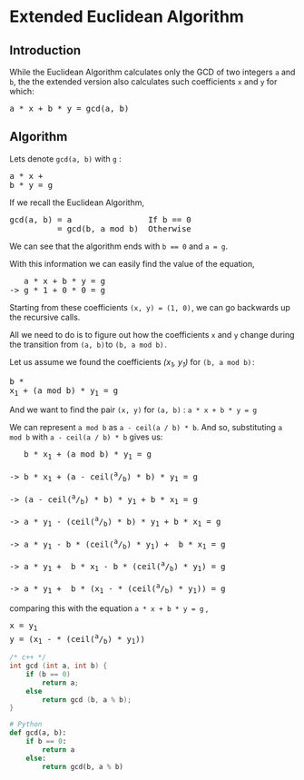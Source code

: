 # Extended Euclidean Algorithm
## Introduction
While the Euclidean Algorithm calculates only the GCD of two integers `a` and `b`, the the extended version also calculates such coefficients `x` and `y` for which:
<pre>a * x + b * y = gcd(a, b)</pre>

## Algorithm
Lets denote `gcd(a, b)` with `g` : <pre>a * x + b * y = g</pre>
If we recall the Euclidean Algorithm, 

<pre>
gcd(a, b) = a                If b == 0
          = gcd(b, a mod b)  Otherwise
</pre>
We can see that the algorithm ends with `b == 0` and `a = g`.

With this information we can easily find the value of the equation,
<pre>
   a * x + b * y = g
-> g * 1 + 0 * 0 = g
</pre>
Starting from these coefficients `(x, y) = (1, 0)` , we can go backwards up the recursive calls.

All we need to do is to figure out how the coefficients `x` and `y` change during the transition from `(a, b)` to `(b, a mod b)` .

Let us assume we found the coefficients _(x<sub>1</sub>, y<sub>1</sub>)_ for `(b, a mod b)` : <pre>b * x<sub>1</sub> + (a mod b) * y<sub>1</sub> = g</pre>

And we want to find the pair `(x, y)` for `(a, b)` : `a * x + b * y = g`

We can represent `a mod b` as `a - ceil(a / b) * b`.  And so, substituting `a mod b` with `a - ceil(a / b) * b` gives us:

<pre>
   b * x<sub>1</sub> + (a mod b) * y<sub>1</sub> = g
          
-> b * x<sub>1</sub> + (a - ceil(<sup>a</sup>/<sub>b</sub>) * b) * y<sub>1</sub> = g
          
-> (a - ceil(<sup>a</sup>/<sub>b</sub>) * b) * y<sub>1</sub> + b * x<sub>1</sub> = g
          
-> a * y<sub>1</sub> - (ceil(<sup>a</sup>/<sub>b</sub>) * b) * y<sub>1</sub> + b * x<sub>1</sub> = g
          
-> a * y<sub>1</sub> - b * (ceil(<sup>a</sup>/<sub>b</sub>) * y<sub>1</sub>) +  b * x<sub>1</sub> = g
          
-> a * y<sub>1</sub> +  b * x<sub>1</sub> - b * (ceil(<sup>a</sup>/<sub>b</sub>) * y<sub>1</sub>) = g
          
-> a * y<sub>1</sub> +  b * (x<sub>1</sub> - * (ceil(<sup>a</sup>/<sub>b</sub>) * y<sub>1</sub>)) = g
</pre>
comparing this with the equation `a * x + b * y = g` ,
<pre>
x = y<sub>1</sub>
y = (x<sub>1</sub> - * (ceil(<sup>a</sup>/<sub>b</sub>) * y<sub>1</sub>))
</pre>
```c++
/* c++ */
int gcd (int a, int b) {
    if (b == 0)
        return a;
    else
        return gcd (b, a % b);
}
```
```py
# Python
def gcd(a, b):
    if b == 0:
        return a
    else:
        return gcd(b, a % b)
```
